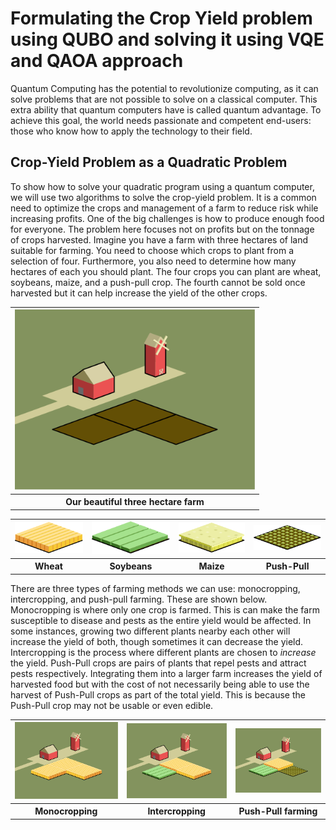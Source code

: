 # Formulating the Crop Yield problem using QUBO and solving it using VQE and QAOA approach

Quantum Computing has the potential to revolutionize computing, as it can solve problems that are not possible to solve on a classical computer. This extra ability that quantum computers have is called quantum advantage. To achieve this goal, the world needs passionate and competent end-users: those who know how to apply the technology to their field.

## Crop-Yield Problem as a Quadratic Problem

To show how to solve your quadratic program using a quantum computer, we will use two algorithms to solve the crop-yield problem. It is a common need to optimize the crops and management of a farm to reduce risk while increasing profits. One of the big challenges is how to produce enough food for everyone. The problem here focuses not on profits but on the tonnage of crops harvested. Imagine you have a farm with three hectares of land suitable for farming. You need to choose which crops to plant from a selection of four. Furthermore, you also need to determine how many hectares of each you should plant. The four crops you can plant are wheat, soybeans, maize, and a push-pull crop. The fourth cannot be sold once harvested but it can help increase the yield of the other crops.

<table>
    <tr>
        <th>
            <img src="farm_template.svg" width="384px"/>
        </th>
    </tr>
    <tr>
        <th>
            Our beautiful three hectare farm
        </th>
    </tr>
</table>

<table>
    <tr>
        <th>
        <img src="crop_wheat.svg" width="256px"/>
        </th>
        <th>
            <img src="crop_soybeans.svg" width="256px"/>
        </th>
        <th>
            <img src="crop_maize.svg" width="256px"/>
        </th>
        <th>
            <img src="crop_pushpull.svg" width="256px"/>
        </th>
    </tr>
    <tr>
        <th>
            Wheat
        </th>
        <th>
            Soybeans
        </th>
        <th>
            Maize
        </th>
        <th>
            Push-Pull
        </th>
<!--         <th>
            <p align="right" style="height:32px;padding-top:10px;">Wheat<img src="wheat.svg" width="32px" style="float:left;margin-top:-10px;margin-right:8px;"/></p>
        </th>
        <th>
            <p style="height:32px;padding-top:10px;">Soybeans<img src="soybeans.svg" width="32px" style="float:left;margin-top:-10px;margin-right:8px;"/></p>
        </th>
        <th>
            <p style="height:32px;padding-top:10px;">Maize<img src="maize.svg" width="32px" style="float:left;margin-top:-10px;margin-right:8px;"/></p>
        </th>
        <th>
            <p style="height:32px;padding-top:10px;">Push-Pull<img src="pushpull.svg" width="32px" style="float:left;margin-top:-10px;margin-right:8px;"/></p>
        </th> -->
    </tr>
</table>

There are three types of farming methods we can use: monocropping, intercropping, and push-pull farming. These are shown below. Monocropping is where only one crop is farmed. This is can make the farm susceptible to disease and pests as the entire yield would be affected. In some instances, growing two different plants nearby each other will increase the yield of both, though sometimes it can decrease the yield. Intercropping is the process where different plants are chosen to _increase_ the yield. Push-Pull crops are pairs of plants that repel pests and attract pests respectively. Integrating them into a larger farm increases the yield of harvested food but with the cost of not necessarily being able to use the harvest of Push-Pull crops as part of the total yield. This is because the Push-Pull crop may not be usable or even edible.

<table>
    <tr>
        <th>
        <img src="farm_mono.svg" width="256px"/>
        </th>
        <th>
            <img src="farm_intercrop.svg" width="256px"/>
        </th>
        <th>
            <img src="farm_intercrop_pushpull.svg" width="256px"/>
        </th>
    </tr>
    <tr>
        <th>
            Monocropping
        </th>
        <th>
            Intercropping
        </th>
        <th>
            Push-Pull farming
        </th>
    </tr>
</table>
